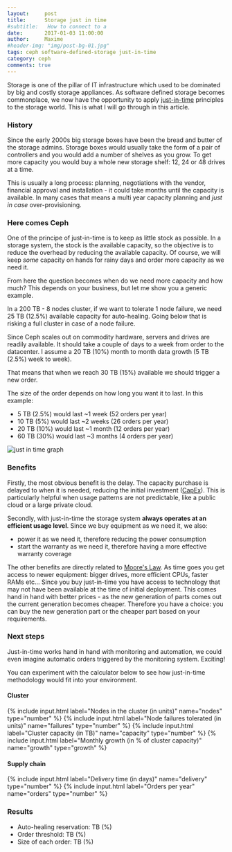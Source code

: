 ```yaml
---
layout:     post
title:      Storage just in time
#subtitle:   How to connect to a
date:       2017-01-03 11:00:00
author:     Maxime
#header-img: "img/post-bg-01.jpg"
tags: ceph software-defined-storage just-in-time
category: ceph
comments: true
---
```

Storage is one of the pillar of IT infrastructure which used to be dominated by big and costly storage appliances. As software defined storage becomes commonplace, we now have the opportunity to apply [just-in-time](https://en.wikipedia.org/wiki/Just-in-time_manufacturing) principles to the storage world. This is what I will go through in this article.

### History
Since the early 2000s big storage boxes have been the bread and butter of the storage admins. Storage boxes would usually take the form of a pair of controllers and you would add a number of shelves as you grow.
To get more capacity you would buy a whole new storage shelf: 12, 24 or 48 drives at a time.

This is usually a long process: planning, negotiations with the vendor, financial approval and installation - it could take months until the capacity is available. In many cases that means a multi year capacity planning and *just in case* over-provisioning.

### Here comes Ceph

One of the principe of just-in-time is to keep as little stock as possible. In a storage system, the stock  is the available capacity, so the objective is to reduce the overhead by reducing the available capacity. Of course, we will keep *some* capacity on hands for rainy days and order more capacity as we need it.

From here the question becomes when do we need more capacity and how much? This depends on your business, but let me show you a generic example.

In a 200 TB - 8 nodes cluster, if we want to tolerate 1 node failure, we need 25 TB (12.5%) available capacity for auto-healing. Going below that is risking a full cluster in case of a node failure.

Since Ceph scales out on commodity hardware, servers and drives are readily available. It should take a couple of days to a week from order to the datacenter. I assume a 20 TB (10%) month to month data growth (5 TB (2.5%) week to week).

That means that when we reach 30 TB (15%) available we should trigger a new order.

The size of the order depends on how long you want it to last. In this example:

- 5 TB (2.5%) would last ~1 week (52 orders per year)
- 10 TB (5%) would last ~2 weeks (26 orders per year)
- 20 TB (10%) would last ~1 month (12 orders per year)
- 60 TB (30%) would last ~3 months (4 orders per year)

![just in time graph]({{site.url}}/img/posts/just-in-time.svg)


### Benefits

Firstly, the most obvious benefit is the delay. The capacity purchase is delayed to when it is needed, reducing the initial investment ([CapEx](https://en.wikipedia.org/wiki/Capital_expenditure)). This is particularly helpful when usage patterns are not predictable, like a public cloud or a large private cloud.

Secondly, with just-in-time the storage system **always operates at an efficient usage level**. Since we buy equipment as we need it, we also:

- power it as we need it, therefore reducing the power consumption
- start the warranty as we need it, therefore having a more effective warranty coverage

The other benefits are directly related to [Moore's Law](https://en.wikipedia.org/wiki/Moore's_law). As time goes you get access to newer equipment: bigger drives, more efficient CPUs, faster RAMs etc... Since you buy just-in-time you have access to technology that may not have been available at the time of initial deployment. This comes hand in hand with better prices - as the new generation of parts comes out the current generation becomes cheaper.
Therefore you have a choice: you can buy the new generation part or the cheaper part based on your requirements.


### Next steps

Just-in-time works hand in hand with monitoring and automation, we could even imagine automatic orders triggered by the monitoring system. Exciting!

You can experiment with the calculator below to see how just-in-time methodology would fit into your environment.

<form ng-controller="CalculatorController" class="well">
<div class="row">
    <div class="col-md-6">
    <h4>Cluster</h4>
      {% include input.html label="Nodes in the cluster (in units)" name="nodes" type="number" %}
      {% include input.html label="Node failures tolerated (in units)" name="failures" type="number" %}
      {% include input.html label="Cluster capacity (in TB)" name="capacity" type="number" %}
      {% include input.html label="Monthly growth (in % of cluster capacity)" name="growth" type="growth" %}
      </div>
      <div class="col-md-6">
      <h4>Supply chain</h4>
      {% include input.html label="Delivery time (in days)" name="delivery" type="number" %}
      {% include input.html label="Orders per year" name="orders" type="number" %}
      </div>
</div>
<h3>Results</h3>
<ul>
  <li>Auto-healing reservation: <span ng-bind="capacity*max() | number: 2"></span> TB (<span ng-bind="100*max() | number:1"></span>%)</li>
  <li>Order threshold: <span ng-bind="capacity*(max()+delivery_growth()) | number:0"></span> TB (<span ng-bind="100*(max()+delivery_growth()) | number:1"></span>%)</li>
  <li>Size of each order: <span ng-bind="capacity*order_size() | number:1"></span> TB (<span ng-bind="100*order_size() | number:1"></span>%)</li>
</ul>
</form>

<!-- AngularJS -->
<script src="//ajax.googleapis.com/ajax/libs/angularjs/1.5.6/angular.min.js"></script>
<script>
angular.module('Root314', [])
  .controller('CalculatorController', ['$scope', function($scope) {

    $scope.nodes = 8;
    $scope.failures = 1;
    $scope.delivery = 7;
    $scope.capacity = 200;
    $scope.growth = 10;
    $scope.orders = 26;

    $scope.max = function() {
      return 1-($scope.nodes-$scope.failures)/$scope.nodes;
    };
    $scope.delivery_growth = function() {
      return $scope.growth/100*$scope.delivery/30;
    };
    $scope.order_size = function() {
      return 12*$scope.growth/100/$scope.orders;
    };
  }]);
</script>
